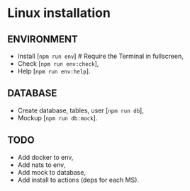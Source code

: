 # Linux installation

## ENVIRONMENT

- Install [`npm run env`] # Require the Terminal in fullscreen,
- Check [`npm run env:check`],
- Help [`npm run env:help`].

## DATABASE

- Create database, tables, user [`npm run db`],
- Mockup [`npm run db:mock`].

## TODO 

- Add docker to env,
- Add nats to env,
- Add mock to database,
- Add install to actions (deps for each MS).